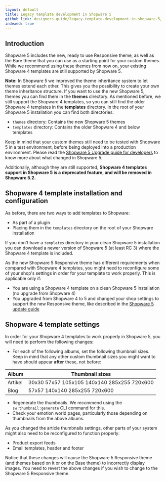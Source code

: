 ```yaml
---
layout: default
title: Legacy template development in Shopware 5
github_link: designers-guide/legacy-template-development-in-shopware-5/index.md
indexed: true
---
```

## Introduction

Shopware 5 includes the new, ready to use Responsive theme, as well as the Bare theme that you can use as a starting point for your custom themes. While we recommend using these themes from now on, your existing Shopware 4 templates are still supported by Shopware 5.

<div class="alert alert-info" role="alert">
<strong>Note:</strong> In Shopware 5 we improved the theme inheritance system to let themes extend each other. This gives you the possibility to create your own theme inheritance structure. If you want to use the new Shopware 5, themes you can find them in the <strong>themes</strong> directory. As mentioned before, we still support the Shopware 4 templates, so you can still find the older Shopware 4 templates in the <strong>templates</strong> directory. In the root of your Shopware 5 installation you can find both directories:
    <ul>
    <li><code>themes</code> directory: Contains the new Shopware 5 themes</li>
    <li><code>templates</code> directory: Contains the older Shopware 4 and below templates</li>
    </ul>
</div>

Keep in mind that your custom themes still need to be tested with Shopware 5 in a test environment, before being deployed into a production environment. Please read the [Shopware 5 Upgrade guide for developers](/developers-guide/shopware-5-upgrade-guide-for-developers/) to know more about what changed in Shopware 5.

Additionally, although they are still supported, **Shopware 4 templates support in Shopware 5 is a deprecated feature, and will be removed in Shopware 5.2.**

## Shopware 4 template installation and configuration

As before, there are two ways to add templates to Shopware:

* As part of a plugin
* Placing them in the `templates` directory on the root of your Shopware installation

If you don't have a `templates` directory in your clean Shopware 5 installation you can download a newer version of Shopware 5 (at least RC 3) where the Shopware 4 template is included.

As the new Shopware 5 Responsive theme has different requirements when compared with Shopware 4 templates, you might need to reconfigure some of your shop's settings in order for your template to work properly. This is applicable only if:

* You are using a Shopware 4 template on a clean Shopware 5 installation (no upgrade from Shopware 4)
* You upgraded from Shopware 4 to 5 and changed your shop settings to support the new Responsive theme, like described in the [Shopware 5 update guide](/developers-guide/shopware-5-upgrade-guide-for-developers//)

## Shopware 4 template settings

In order for your Shopware 4 templates to work properly in Shopware 5, you will need to perform the following changes:

- For each of the following albums, set the following thumbnail sizes. Keep in mind that any other custom thumbnail sizes you might want to have should appear **after** these, not before:

Album          | Thumbnail sizes
-------------- | ---------------------------------------------
Artikel        | 30x30 57x57 105x105 140x140 285x255 720x600
Blog           | 57x57 140x140 285x255 720x600

- Regenerate the thumbnails. We recommend using the `sw:thumbnail:generate` CLI command for this.
- Check your emotion world pages, particularly those depending on thumbnails from the above albums.

As you changed the article thumbnails settings, other parts of your system might also need to be reconfigured to function properly:
- Product export feeds
- Email templates, header and footer

Notice that these changes will cause the Shopware 5 Responsive theme (and themes based on it or on the Base theme) to incorrectly display images. You need to revert the above changes if you wish to change to the Shopware 5 Responsive theme.
